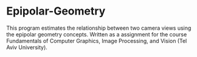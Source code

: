 # Epipolar-Geometry
This program estimates the relationship between two camera views using the epipolar geometry concepts. Written as a assignment for the course Fundamentals of Computer Graphics, Image Processing, and Vision (Tel Aviv University).
